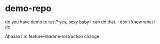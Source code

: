 # demo-repo
do you have demo to test?
yes, sexy baby
I can do that.
i don't know what i do

Ahaaaa I'm feature-readme-instruction
change 